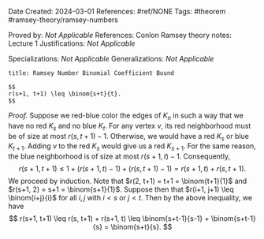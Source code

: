 Date Created: 2024-03-01
References: #ref/NONE
Tags: #theorem #ramsey-theory/ramsey-numbers 

Proved by: <i>Not Applicable</i>
References: Conlon Ramsey theory notes: Lecture 1
Justifications: <i>Not Applicable</i>

Specializations: <i>Not Applicable</i>
Generalizations: <i>Not Applicable</i>

```ad-theorem
title: Ramsey Number Binomial Coefficient Bound

$$
r(s+1, t+1) \leq \binom{s+t}{t}.
$$

```

<i>Proof.</i> Suppose we red-blue color the edges of $K_n$ in such a way that we have no red $K_s$ and no blue $K_t$. For any vertex $v$, its red neighborhood must be of size at most $r(s, t+1)-1$. Otherwise, we would have a red $K_s$ or blue $K_{t+1}$. Adding $v$ to the red $K_s$ would give us a red $K_{s+1}$. For the same reason, the blue neighborhood is of size at most $r(s+1, t) - 1$. Consequently,
$$
r(s+1, t+1) \leq 1 + (r(s+1, t)-1) + (r(s, t+1)-1) = r(s+1, t) + r(s, t+1).
$$
We proceed by induction. Note that $r(2, t+1) = t+1 = \binom{t+1}{1}$ and $r(s+1, 2) = s+1 = \binom{s+1}{1}$. Suppose then that $r(i+1, j+1) \leq \binom{i+j}{i}$ for all $i,j$ with $i<s$ or $j<t$. Then by the above inequality, we have
$$
r(s+1, t+1) \leq r(s, t+1) + r(s+1, t) \leq \binom{s+t-1}{s-1} + \binom{s+t-1}{s} = \binom{s+t}{s}.
$$